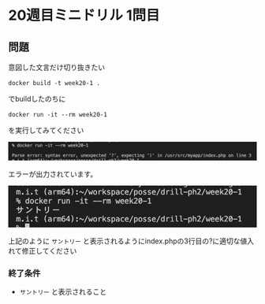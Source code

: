 # 20週目ミニドリル 1問目

## 問題

意図した文言だけ切り抜きたい

```
docker build -t week20-1 .
```

でbuildしたのちに

```
docker run -it --rm week20-1
```

を実行してみてください

![picture 16](./images/aa91ecfb335eeabd208e7e2285e184c6b451e2533aa68d79e728113d86d67b5d.png)  

 エラーが出力されています。

![picture 15](./images/71aa247a067e383c14309c3faae6a3d2c72290546495ef3d9b750338709966a0.png)  

上記のように `サントリー` と表示されるようにindex.phpの3行目の?に適切な値入れて修正してください

### 終了条件
- `サントリー` と表示されること